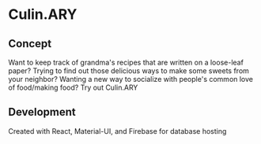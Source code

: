 # Culin.ARY
## Concept
Want to keep track of grandma's recipes that are written on a loose-leaf paper? Trying to find out those delicious ways to make some sweets from your neighbor? Wanting a new way to socialize with people's common love of food/making food? Try out Culin.ARY
## Development
Created with React, Material-UI, and Firebase for database hosting
